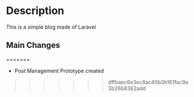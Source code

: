 # Description

This is a simple blog made of Laravel 

## Main Changes
=======
* Post Management Prototype created

>>>>>>> dffbaec6e3ec8ac40b3b161fac9a3b26b8362add
